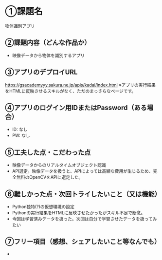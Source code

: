 # ①課題名
物体識別アプリ

## ②課題内容（どんな作品か）
- 映像データから物体を識別するアプリ


## ③アプリのデプロイURL
https://gsacademyyy.sakura.ne.jp/apis/kadai/index.html
※アプリの実行結果をHTMLに反映させるスキルがなく、ただのまっさらなページです。

## ④アプリのログイン用IDまたはPassword（ある場合）
- ID: なし
- PW: なし

## ⑤工夫した点・こだわった点
- 映像データからのリアルタイムオブジェクト認識
- API選定。映像データを扱うと、APIによっては高額な費用が生じるため、完全無料のOpenCVをAPIに選定した。


## ⑥難しかった点・次回トライしたいこと（又は機能）
- Python独特(?)の仮想環境の設定
- Pythonの実行結果をHTMLに反映させたかったがスキル不足で断念。
- 今回は学習済みデータを扱った。次回は自分で学習させたデータを扱ってみたい

## ⑦フリー項目（感想、シェアしたいこと等なんでも）
- 
